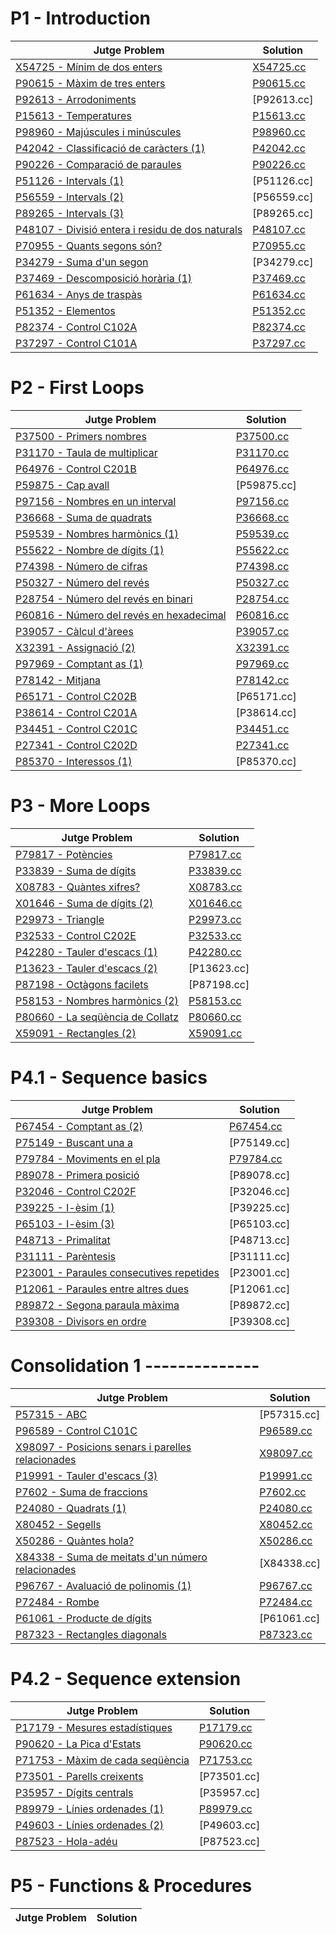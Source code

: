 # P1 - Introduction

| Jutge Problem | Solution |
|---------------|----------|
| [X54725 - Mínim de dos enters](https://jutge.org/problems/X54725_ca) | [X54725.cc](https://github.com/JoanK11/PRO1/blob/main/src/X54725-Minim_de_dos_enters.cc)
| [P90615 - Màxim de tres enters](https://jutge.org/problems/P90615_ca) | [P90615.cc](https://github.com/JoanK11/PRO1/blob/main/src/P90615-Maxim_de_tres_enters.cc)
| [P92613 - Arrodoniments](https://jutge.org/problems/P92613_ca) | [P92613.cc]
| [P15613 - Temperatures](https://jutge.org/problems/P15613_ca) | [P15613.cc](https://github.com/JoanK11/PRO1/blob/main/src/P15613-Temperatures.cc)
| [P98960 - Majúscules i minúscules](https://jutge.org/problems/P98960_ca) | [P98960.cc](https://github.com/JoanK11/PRO1/blob/main/src/P98960-Majuscules_i_minuscules.cc)
| [P42042 - Classificació de caràcters (1)](https://jutge.org/problems/P42042_ca) | [P42042.cc](https://github.com/JoanK11/PRO1/blob/main/src/P42042-Classificacio_de_caracters_(1).cc)
| [P90226 - Comparació de paraules](https://jutge.org/problems/P90226_ca) | [P90226.cc](https://github.com/JoanK11/PRO1/blob/main/src/P90226-Comparacio_de_paraules.cc)
| [P51126 - Intervals (1)](https://jutge.org/problems/P51126_ca) | [P51126.cc]
| [P56559 - Intervals (2)](https://jutge.org/problems/P56559_ca) | [P56559.cc]
| [P89265 - Intervals (3)](https://jutge.org/problems/P89265_ca) | [P89265.cc]
| [P48107 - Divisió entera i residu de dos naturals](https://jutge.org/problems/P48107_ca) | [P48107.cc](https://github.com/JoanK11/PRO1/blob/main/src/P48107-Divisio_entera_i_residu_de_dos_naturals.cc)
| [P70955 - Quants segons són?](https://jutge.org/problems/P70955_ca) | [P70955.cc](https://github.com/JoanK11/PRO1/blob/main/src/P70955-Quants_segons_son%3F.cc)
| [P34279 - Suma d'un segon](https://jutge.org/problems/P34279_ca) | [P34279.cc]
| [P37469 - Descomposició horària (1)](https://jutge.org/problems/P37469_ca) | [P37469.cc](https://github.com/JoanK11/PRO1/blob/main/src/P37469-Descomposicio_horaria_(1).cc)
| [P61634 - Anys de traspàs](https://jutge.org/problems/P61634_ca) | [P61634.cc](https://github.com/JoanK11/PRO1/blob/main/src/P61634-Anys_de_traspas.cc)
| [P51352 - Elementos](https://jutge.org/problems/P51352_es) | [P51352.cc](https://github.com/JoanK11/PRO1/blob/main/src/P51352-Elementos.cc)
| [P82374 - Control C102A](https://jutge.org/problems/P82374_ca) | [P82374.cc](https://github.com/JoanK11/PRO1/blob/main/src/P82374-Control_C102A.cc)
| [P37297 - Control C101A](https://jutge.org/problems/P37297_ca) | [P37297.cc](https://github.com/JoanK11/PRO1/blob/main/src/P37297-Control_C101A.cc)

# P2 - First Loops

| Jutge Problem | Solution |
|---------------|----------|
| [P37500 - Primers nombres](https://jutge.org/problems/P37500_ca) | [P37500.cc](https://github.com/JoanK11/PRO1/blob/main/src/P37500-Primers_nombres.cc)
| [P31170 - Taula de multiplicar](https://jutge.org/problems/P31170_ca) | [P31170.cc](https://github.com/JoanK11/PRO1/blob/main/src/P31170-Taula_de_multiplicar.cc)
| [P64976 - Control C201B](https://jutge.org/problems/P64976_ca) | [P64976.cc](https://github.com/JoanK11/PRO1/blob/main/src/P64976-Control_C201B.cc)
| [P59875 - Cap avall](https://jutge.org/problems/P59875_ca) | [P59875.cc]
| [P97156 - Nombres en un interval](https://jutge.org/problems/P97156_ca) | [P97156.cc](https://github.com/JoanK11/PRO1/blob/main/src/P97156-Nombres_en_un_interval.cc)
| [P36668 - Suma de quadrats](https://jutge.org/problems/P36668_ca) | [P36668.cc](https://github.com/JoanK11/PRO1/blob/main/src/P36668-Suma_de_quadrats.cc)
| [P59539 - Nombres harmònics (1)](https://jutge.org/problems/P59539_ca) | [P59539.cc](https://github.com/JoanK11/PRO1/blob/main/src/P59539-Nombres_harmonics_(1).cc)
| [P55622 - Nombre de dígits (1)](https://jutge.org/problems/P55622_ca) | [P55622.cc](https://github.com/JoanK11/PRO1/blob/main/src/P55622-Nombre_de_digits_(1).cc)
| [P74398 - Número de cifras](https://jutge.org/problems/P74398_es) | [P74398.cc](https://github.com/JoanK11/PRO1/blob/main/src/P74398-Numero_de_cifras.cc)
| [P50327 - Número del revés](https://jutge.org/problems/P50327_ca) | [P50327.cc](https://github.com/JoanK11/PRO1/blob/main/src/P50327-Numero_del_reves.cc)
| [P28754 - Número del revés en binari](https://jutge.org/problems/P28754_ca) | [P28754.cc](https://github.com/JoanK11/PRO1/blob/main/src/P28754-Numero_del_reves_en_binari.cc)
| [P60816 - Número del revés en hexadecimal](https://jutge.org/problems/P60816_ca) | [P60816.cc](https://github.com/JoanK11/PRO1/blob/main/src/P60816-Numero_del_reves_en_hexadecimal.cc)
| [P39057 - Càlcul d'àrees](https://jutge.org/problems/P39057_ca) | [P39057.cc](https://github.com/JoanK11/PRO1/blob/main/src/P39057-Calcul_d'arees.cc)
| [X32391 - Assignació (2)](https://jutge.org/problems/X32391_ca) | [X32391.cc](https://github.com/JoanK11/PRO1/blob/main/src/X32391-Assignacio_(2).cc)
| [P97969 - Comptant as (1)](https://jutge.org/problems/P97969_ca) | [P97969.cc](https://github.com/JoanK11/PRO1/blob/main/src/P97969-Comptant_as_(1).cc)
| [P78142 - Mitjana](https://jutge.org/problems/P78142_ca) | [P78142.cc](https://github.com/JoanK11/PRO1/blob/main/src/P78142-Mitjana.cc)
| [P65171 - Control C202B](https://jutge.org/problems/P65171_ca) | [P65171.cc]
| [P38614 - Control C201A](https://jutge.org/problems/P38614_ca) | [P38614.cc]
| [P34451 - Control C201C](https://jutge.org/problems/P34451_ca) | [P34451.cc](https://github.com/JoanK11/PRO1/blob/main/src/P34451-Control_C201C.cc)
| [P27341 - Control C202D](https://jutge.org/problems/P27341_ca) | [P27341.cc](https://github.com/JoanK11/PRO1/blob/main/src/P27341-Control_C202D.cc)
| [P85370 - Interessos (1)](https://jutge.org/problems/P85370_ca) | [P85370.cc]

# P3 - More Loops
| Jutge Problem | Solution |
|---------------|----------|
| [P79817 - Potències](https://jutge.org/problems/P79817_ca) | [P79817.cc](https://github.com/JoanK11/PRO1/blob/main/src/P79817-Potencies.cc)
| [P33839 - Suma de dígits](https://jutge.org/problems/P33839_ca) | [P33839.cc](https://github.com/JoanK11/PRO1/blob/main/src/P33839-Suma_de_digits.cc)
| [X08783 - Quàntes xifres?](https://jutge.org/problems/X08783_ca) | [X08783.cc](https://github.com/JoanK11/PRO1/blob/main/src/X08783-Quantes_xifres%3F.cc)
| [X01646 - Suma de dígits (2)](https://jutge.org/problems/X01646_ca) | [X01646.cc](https://github.com/JoanK11/PRO1/blob/main/src/X01646-Suma_de_digits_(2).cc)
| [P29973 - Triangle](https://jutge.org/problems/P29973_ca) | [P29973.cc](https://github.com/JoanK11/PRO1/blob/main/src/P29973-Triangle.cc)
| [P32533 - Control C202E](https://jutge.org/problems/P32533_ca) | [P32533.cc](https://github.com/JoanK11/PRO1/blob/main/src/P32533-Control_C202E.cc)
| [P42280 - Tauler d'escacs (1)](https://jutge.org/problems/P42280_ca) | [P42280.cc](https://github.com/JoanK11/PRO1/blob/main/src/P42280-Tauler_d'escacs_(1).cc)
| [P13623 - Tauler d'escacs (2)](https://jutge.org/problems/P13623_ca) | [P13623.cc]
| [P87198 - Octàgons facilets](https://jutge.org/problems/P87198_ca) | [P87198.cc]
| [P58153 - Nombres harmònics (2)](https://jutge.org/problems/P58153_ca) | [P58153.cc](https://github.com/JoanK11/PRO1/blob/main/src/P58153-Nombres_harmònics_(2).cc)
| [P80660 - La seqüència de Collatz](https://jutge.org/problems/P80660_ca) | [P80660.cc](https://github.com/JoanK11/PRO1/blob/main/src/P80660-La%20sequencia_de_Collatz.cc)
| [X59091 - Rectangles (2)](https://jutge.org/problems/X59091_ca) | [X59091.cc](https://github.com/JoanK11/PRO1/blob/main/src/X59091-Rectangles_(2).cc)

# P4.1 - Sequence basics
| Jutge Problem | Solution |
|---------------|----------|
| [P67454 - Comptant as (2)](https://jutge.org/problems/P67454_ca) | [P67454.cc](https://github.com/JoanK11/PRO1/blob/main/src/P67454-Comptant_as_(2).cc)
| [P75149 - Buscant una a](https://jutge.org/problems/P75149_ca) | [P75149.cc]
| [P79784 - Moviments en el pla](https://jutge.org/problems/P79784_ca) | [P79784.cc](https://github.com/JoanK11/PRO1/blob/main/src/P79784-Moviments_en_el_pla.cc)
| [P89078 - Primera posició](https://jutge.org/problems/P89078_ca) | [P89078.cc]
| [P32046 - Control C202F](https://jutge.org/problems/P32046_ca) | [P32046.cc]
| [P39225 - I-èsim (1)](https://jutge.org/problems/P39225_ca) | [P39225.cc]
| [P65103 - I-èsim (3)](https://jutge.org/problems/P65103_ca) | [P65103.cc]
| [P48713 - Primalitat](https://jutge.org/problems/P48713_ca) | [P48713.cc]
| [P31111 - Parèntesis](https://jutge.org/problems/P31111_ca) | [P31111.cc]
| [P23001 - Paraules consecutives repetides](https://jutge.org/problems/P23001_ca) | [P23001.cc]
| [P12061 - Paraules entre altres dues](https://jutge.org/problems/P12061_ca) | [P12061.cc]
| [P89872 - Segona paraula màxima](https://jutge.org/problems/P89872_ca) | [P89872.cc]
| [P39308 - Divisors en ordre](https://jutge.org/problems/P39308_ca) | [P39308.cc]

#  Consolidation 1 --------------
| Jutge Problem | Solution |
|---------------|----------|
| [P57315 - ABC](https://jutge.org/problems/P57315_es) | [P57315.cc]
| [P96589 - Control C101C](https://jutge.org/problems/P96589_ca) | [P96589.cc](https://github.com/JoanK11/PRO1/blob/main/src/P96589-Control_C101C.cc)
| [X98097 - Posicions senars i parelles relacionades](https://jutge.org/problems/X98097_ca) | [X98097.cc](https://github.com/JoanK11/PRO1/blob/main/src/X98097-Posicions_senars_i_parelles_relacionades.cc)
| [P19991 - Tauler d'escacs (3)](https://jutge.org/problems/P19991_ca) | [P19991.cc](https://github.com/JoanK11/PRO1/blob/main/src/P19991-Tauler_d'escacs_(3).cc)
| [P7602 - Suma de fraccions](https://jutge.org/problems/P76024_ca) | [P7602.cc](https://github.com/JoanK11/PRO1/blob/main/src/P7602-Suma_de_fraccions.cc)
| [P24080 - Quadrats (1)](https://jutge.org/problems/P24080_ca) | [P24080.cc](https://github.com/JoanK11/PRO1/blob/main/src/P24080-Quadrats_(1).cc)
| [X80452 - Segells](https://jutge.org/problems/X80452_ca) | [X80452.cc](https://github.com/JoanK11/PRO1/blob/main/src/X80452-Segells.cc)
| [X50286 - Quàntes hola?](https://jutge.org/problems/X50286_ca) | [X50286.cc](https://github.com/JoanK11/PRO1/blob/main/src/X50286-Quantes_hola.cc)
| [X84338 - Suma de meitats d'un número relacionades](https://jutge.org/problems/X84338_ca) | [X84338.cc]
| [P96767 - Avaluació de polinomis (1)](https://jutge.org/problems/P96767_ca) | [P96767.cc](https://github.com/JoanK11/PRO1/blob/main/src/P96767-Avaluacio_de_polinomis_(1).cc)
| [P72484 - Rombe](https://jutge.org/problems/P72484_ca) | [P72484.cc](https://github.com/JoanK11/PRO1/blob/main/src/P72484-Rombe.cc)
| [P61061 - Producte de dígits](https://jutge.org/problems/P61061_ca) | [P61061.cc]
| [P87323 - Rectangles diagonals](https://jutge.org/problems/P87323_ca) | [P87323.cc](https://github.com/JoanK11/PRO1/blob/main/src/P87323-Rectangles_diagonals.cc)

# P4.2 - Sequence extension
| Jutge Problem | Solution |
|---------------|----------|
| [P17179 - Mesures estadístiques](https://jutge.org/problems/P17179_ca) | [P17179.cc](https://github.com/JoanK11/PRO1/blob/main/src/P17179-Mesures_estadistiques.cc)
| [P90620 - La Pica d'Estats](https://jutge.org/problems/P90620_ca) | [P90620.cc](https://github.com/JoanK11/PRO1/blob/main/src/P90620-La_Pica_d'Estats.cc)
| [P71753 - Màxim de cada seqüència](https://jutge.org/problems/P71753_ca) | [P71753.cc](https://github.com/JoanK11/PRO1/blob/main/src/P71753-Maxim_de_cada_sequencia.cc)
| [P73501 - Parells creixents](https://jutge.org/problems/P73501_ca) | [P73501.cc]
| [P35957 - Dígits centrals](https://jutge.org/problems/P35957_ca) | [P35957.cc]
| [P89979 - Línies ordenades (1)](https://jutge.org/problems/P89979_ca) | [P89979.cc](https://github.com/JoanK11/PRO1/blob/main/src/P89979-Linies_ordenades_(1).cc)
| [P49603 - Línies ordenades (2)](https://jutge.org/problems/P49603_ca) | [P49603.cc]
| [P87523 - Hola-adéu](https://jutge.org/problems/P87523_ca) | [P87523.cc]

# P5 - Functions & Procedures
| Jutge Problem | Solution |
|---------------|----------|
